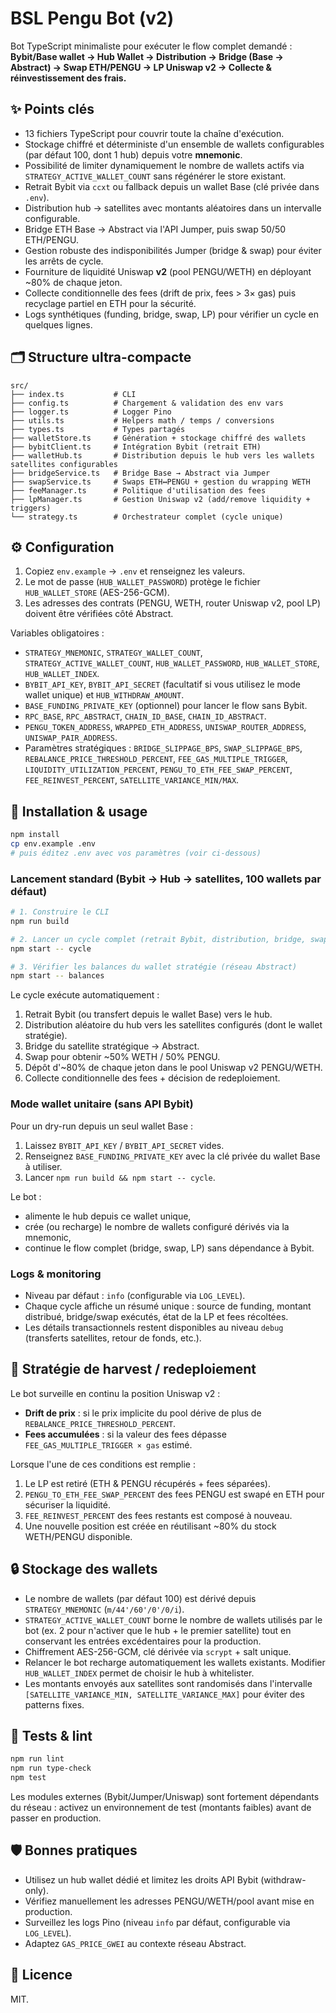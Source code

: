 # BSL Pengu Bot (v2)

Bot TypeScript minimaliste pour exécuter le flow complet demandé :
**Bybit/Base wallet → Hub Wallet → Distribution → Bridge (Base → Abstract) → Swap ETH/PENGU → LP Uniswap v2 → Collecte & réinvestissement des frais.**

## ✨ Points clés

- 13 fichiers TypeScript pour couvrir toute la chaîne d'exécution.
- Stockage chiffré et déterministe d'un ensemble de wallets configurables (par défaut 100, dont 1 hub) depuis votre **mnemonic**.
- Possibilité de limiter dynamiquement le nombre de wallets actifs via `STRATEGY_ACTIVE_WALLET_COUNT` sans régénérer le store existant.
- Retrait Bybit via `ccxt` ou fallback depuis un wallet Base (clé privée dans `.env`).
- Distribution hub → satellites avec montants aléatoires dans un intervalle configurable.
- Bridge ETH Base → Abstract via l'API Jumper, puis swap 50/50 ETH/PENGU.
- Gestion robuste des indisponibilités Jumper (bridge & swap) pour éviter les arrêts de cycle.
- Fourniture de liquidité Uniswap **v2** (pool PENGU/WETH) en déployant ~80% de chaque jeton.
- Collecte conditionnelle des fees (drift de prix, fees > 3× gas) puis recyclage partiel en ETH pour la sécurité.
- Logs synthétiques (funding, bridge, swap, LP) pour vérifier un cycle en quelques lignes.

## 🗂️ Structure ultra-compacte

```
src/
├── index.ts           # CLI
├── config.ts          # Chargement & validation des env vars
├── logger.ts          # Logger Pino
├── utils.ts           # Helpers math / temps / conversions
├── types.ts           # Types partagés
├── walletStore.ts     # Génération + stockage chiffré des wallets
├── bybitClient.ts     # Intégration Bybit (retrait ETH)
├── walletHub.ts       # Distribution depuis le hub vers les wallets satellites configurables
├── bridgeService.ts   # Bridge Base → Abstract via Jumper
├── swapService.ts     # Swaps ETH↔PENGU + gestion du wrapping WETH
├── feeManager.ts      # Politique d'utilisation des fees
├── lpManager.ts       # Gestion Uniswap v2 (add/remove liquidity + triggers)
└── strategy.ts        # Orchestrateur complet (cycle unique)
```

## ⚙️ Configuration

1. Copiez `env.example` → `.env` et renseignez les valeurs.
2. Le mot de passe (`HUB_WALLET_PASSWORD`) protège le fichier `HUB_WALLET_STORE` (AES-256-GCM).
3. Les adresses des contrats (PENGU, WETH, router Uniswap v2, pool LP) doivent être vérifiées côté Abstract.

Variables obligatoires :
- `STRATEGY_MNEMONIC`, `STRATEGY_WALLET_COUNT`, `STRATEGY_ACTIVE_WALLET_COUNT`, `HUB_WALLET_PASSWORD`, `HUB_WALLET_STORE`, `HUB_WALLET_INDEX`.
- `BYBIT_API_KEY`, `BYBIT_API_SECRET` (facultatif si vous utilisez le mode wallet unique) et `HUB_WITHDRAW_AMOUNT`.
- `BASE_FUNDING_PRIVATE_KEY` (optionnel) pour lancer le flow sans Bybit.
- `RPC_BASE`, `RPC_ABSTRACT`, `CHAIN_ID_BASE`, `CHAIN_ID_ABSTRACT`.
- `PENGU_TOKEN_ADDRESS`, `WRAPPED_ETH_ADDRESS`, `UNISWAP_ROUTER_ADDRESS`, `UNISWAP_PAIR_ADDRESS`.
- Paramètres stratégiques : `BRIDGE_SLIPPAGE_BPS`, `SWAP_SLIPPAGE_BPS`, `REBALANCE_PRICE_THRESHOLD_PERCENT`, `FEE_GAS_MULTIPLE_TRIGGER`, `LIQUIDITY_UTILIZATION_PERCENT`, `PENGU_TO_ETH_FEE_SWAP_PERCENT`, `FEE_REINVEST_PERCENT`, `SATELLITE_VARIANCE_MIN/MAX`.

## 🚀 Installation & usage

```bash
npm install
cp env.example .env
# puis éditez .env avec vos paramètres (voir ci-dessous)
```

### Lancement standard (Bybit → Hub → satellites, 100 wallets par défaut)

```bash
# 1. Construire le CLI
npm run build

# 2. Lancer un cycle complet (retrait Bybit, distribution, bridge, swap, LP)
npm start -- cycle

# 3. Vérifier les balances du wallet stratégie (réseau Abstract)
npm start -- balances
```

Le cycle exécute automatiquement :
1. Retrait Bybit (ou transfert depuis le wallet Base) vers le hub.
2. Distribution aléatoire du hub vers les satellites configurés (dont le wallet stratégie).
3. Bridge du satellite stratégique → Abstract.
4. Swap pour obtenir ~50% WETH / 50% PENGU.
5. Dépôt d'~80% de chaque jeton dans le pool Uniswap v2 PENGU/WETH.
6. Collecte conditionnelle des fees + décision de redeploiement.

### Mode wallet unitaire (sans API Bybit)

Pour un dry-run depuis un seul wallet Base :

1. Laissez `BYBIT_API_KEY` / `BYBIT_API_SECRET` vides.
2. Renseignez `BASE_FUNDING_PRIVATE_KEY` avec la clé privée du wallet Base à utiliser.
3. Lancer `npm run build && npm start -- cycle`.

Le bot :

- alimente le hub depuis ce wallet unique,
- crée (ou recharge) le nombre de wallets configuré dérivés via la mnemonic,
- continue le flow complet (bridge, swap, LP) sans dépendance à Bybit.

### Logs & monitoring

- Niveau par défaut : `info` (configurable via `LOG_LEVEL`).
- Chaque cycle affiche un résumé unique : source de funding, montant distribué, bridge/swap exécutés, état de la LP et fees récoltées.
- Les détails transactionnels restent disponibles au niveau `debug` (transferts satellites, retour de fonds, etc.).

## 🔁 Stratégie de harvest / redeploiement

Le bot surveille en continu la position Uniswap v2 :

- **Drift de prix** : si le prix implicite du pool dérive de plus de `REBALANCE_PRICE_THRESHOLD_PERCENT`.
- **Fees accumulées** : si la valeur des fees dépasse `FEE_GAS_MULTIPLE_TRIGGER × gas` estimé.

Lorsque l'une de ces conditions est remplie :

1. Le LP est retiré (ETH & PENGU récupérés + fees séparées).
2. `PENGU_TO_ETH_FEE_SWAP_PERCENT` des fees PENGU est swapé en ETH pour sécuriser la liquidité.
3. `FEE_REINVEST_PERCENT` des fees restants est composé à nouveau.
4. Une nouvelle position est créée en réutilisant ~80% du stock WETH/PENGU disponible.

## 🔒 Stockage des wallets

- Le nombre de wallets (par défaut 100) est dérivé depuis `STRATEGY_MNEMONIC` (`m/44'/60'/0'/0/i`).
- `STRATEGY_ACTIVE_WALLET_COUNT` borne le nombre de wallets utilisés par le bot (ex. 2 pour n'activer que le hub + le premier satellite) tout en conservant les entrées excédentaires pour la production.
- Chiffrement AES-256-GCM, clé dérivée via `scrypt` + salt unique.
- Relancer le bot recharge automatiquement les wallets existants. Modifier `HUB_WALLET_INDEX` permet de choisir le hub à whitelister.
- Les montants envoyés aux satellites sont randomisés dans l'intervalle `[SATELLITE_VARIANCE_MIN, SATELLITE_VARIANCE_MAX]` pour éviter des patterns fixes.

## 🧪 Tests & lint

```bash
npm run lint
npm run type-check
npm test
```

Les modules externes (Bybit/Jumper/Uniswap) sont fortement dépendants du réseau : activez un environnement de test (montants faibles) avant de passer en production.

## 🛡️ Bonnes pratiques

- Utilisez un hub wallet dédié et limitez les droits API Bybit (withdraw-only).
- Vérifiez manuellement les adresses PENGU/WETH/pool avant mise en production.
- Surveillez les logs Pino (niveau `info` par défaut, configurable via `LOG_LEVEL`).
- Adaptez `GAS_PRICE_GWEI` au contexte réseau Abstract.

## 📄 Licence

MIT.
